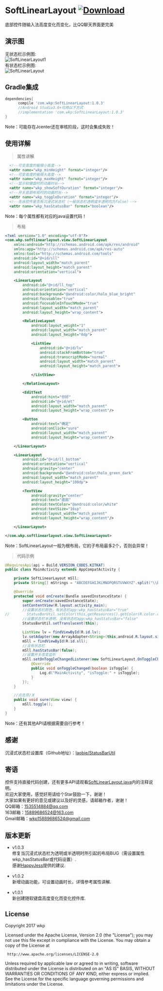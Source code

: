# SoftLinearLayout [ ![Download](https://api.bintray.com/packages/wkp/maven/SoftLinearLayout/images/download.svg) ](https://bintray.com/wkp/maven/SoftLinearLayout/_latestVersion)
底部控件随输入法高度变化而变化，比QQ聊天界面更完美
## 演示图
无状态栏示例图:<br/>
![SoftLinearLayout1](https://github.com/wkp111/SoftLinearLayout/blob/master/SoftLinearLayout.gif "演示图")<br/>
有状态栏示例图:<br/>
![SoftLinearLayout](https://github.com/wkp111/SoftLinearLayout/blob/master/SoftLinearLayout.gif "演示图")
## Gradle集成
```groovy
dependencies{
      compile 'com.wkp:SoftLinearLayout:1.0.3'
      //Android Studio3.0+可用以下方式
      //implementation 'com.wkp:SoftLinearLayout:1.0.3'
}
```
Note：可能存在Jcenter还在审核阶段，这时会集成失败！
## 使用详解
> 属性讲解
```xml
  <!--可变高度的极限小高度-->
  <attr name="wkp_minHeight" format="integer"/>
  <!--可变高度的极限大高度-->
  <attr name="wkp_maxHeight" format="integer"/>
  <!--显示软键盘时的动画时长-->
  <attr name="wkp_showSoftDuration" format="integer"/>
  <!--开关底部布局时的动画时长-->
  <attr name="wkp_toggleDuration" format="integer"/>
  <!--告诉控件是否有沉浸式状态栏（一般状态栏透明或半透明均为false）-->
  <attr name="wkp_hasStatusBar" format="boolean"/>
```
Note：每个属性都有对应的java设置代码！
> 布局
```xml
<?xml version="1.0" encoding="utf-8"?>
<com.wkp.softlinearlayout.view.SoftLinearLayout
    xmlns:android="http://schemas.android.com/apk/res/android"
    xmlns:app="http://schemas.android.com/apk/res-auto"
    xmlns:tools="http://schemas.android.com/tools"
    android:id="@+id/sll"
    android:layout_width="match_parent"
    android:layout_height="match_parent"
    android:orientation="vertical">

    <LinearLayout
        android:id="@+id/ll_top"
        android:orientation="vertical"
        android:background="@android:color/holo_blue_bright"
        android:focusable="true"
        android:focusableInTouchMode="true"
        android:layout_width="match_parent"
        android:layout_height="wrap_content">

        <RelativeLayout
            android:layout_weight="1"
            android:layout_width="match_parent"
            android:layout_height="0dp">

            <ListView
                android:id="@+id/lv"
                android:stackFromBottom="true"
                android:transcriptMode="normal"
                android:layout_width="match_parent"
                android:layout_height="match_parent">

            </ListView>

        </RelativeLayout>

        <EditText
            android:hint="你好"
            android:id="@+id/et"
            android:layout_width="match_parent"
            android:layout_height="wrap_content"/>

        <Button
            android:text="确定"
            android:onClick="sure"
            android:layout_width="match_parent"
            android:layout_height="wrap_content"/>

    </LinearLayout>

    <LinearLayout
        android:id="@+id/ll_bottom"
        android:orientation="vertical"
        android:gravity="center"
        android:background="@android:color/holo_green_dark"
        android:layout_width="match_parent"
        android:layout_height="100dp">

        <TextView
            android:gravity="center"
            android:text="底部"
            android:textColor="@android:color/white"
            android:textSize="16sp"
            android:layout_width="match_parent"
            android:layout_height="wrap_content"/>

    </LinearLayout>

</com.wkp.softlinearlayout.view.SoftLinearLayout>
```
Note：SoftLinearLayout一般为根布局，它的子布局最多2个，否则会异常！
> 代码示例
```java
@RequiresApi(api = Build.VERSION_CODES.KITKAT)
public class MainActivity extends AppCompatActivity {

    private SoftLinearLayout mSll;
    private String[] mStrings = "ABCDEFGHIJKLMNOPQRSTUVWXYZ".split("\\B");

    @Override
    protected void onCreate(Bundle savedInstanceState) {
        super.onCreate(savedInstanceState);
        setContentView(R.layout.activity_main);
        //设置状态栏颜色，有状态栏app:wkp_hasStatusBar="true"
//        StatusBarUtil.setColor(this,getResources().getColor(R.color.colorPrimary));
        //设置状态栏半透明，没有状态栏app:wkp_hasStatusBar="false"
        StatusBarUtil.setTranslucent(this);

        ListView lv = findViewById(R.id.lv);
        lv.setAdapter(new ArrayAdapter<String>(this,android.R.layout.simple_list_item_1,mStrings));
        mSll = findViewById(R.id.sll);
        //没有状态栏
        mSll.hasStatusBar(false);
        //设置开关改变监听
        mSll.setOnToggleChangedListener(new SoftLinearLayout.OnToggleChangedListener() {
            @Override
            public void onToggleChanged(boolean isToggle) {
                Log.d("MainActivity", "isToggle:" + isToggle);
            }
        });
    }

    //点击开/关
    public void sure(View view) {
        mSll.toggle();
    }
}

```
Note：还有其他API请根据需要自行参考！
## 感谢
沉浸式状态栏设置库（Github地址）：<a href="https://github.com/laobie/StatusBarUtil">laobie/StatusBarUtil</a>
## 寄语
控件支持直接代码创建，还有更多API请观看<a href="https://github.com/wkp111/SoftLinearLayout/blob/master/softlinearlayout-lib/src/main/java/com/wkp/softlinearlayout/view/SoftLinearLayout.java">SoftLinearLayout.java</a>内的注释说明。<br/>
欢迎大家使用，感觉好用请给个Star鼓励一下，谢谢！<br/>
大家如果有更好的意见或建议以及好的灵感，请邮箱作者，谢谢！<br/>
QQ邮箱：1535514884@qq.com<br/>
163邮箱：15889686524@163.com<br/>
Gmail邮箱：wkp15889686524@gmail.com<br/>

## 版本更新
* v1.0.3<br/>
修复当沉浸式状态栏为透明或半透明时所引起的布局BUG（需设置属性wkp_hasStatusBar或代码设置）.<br/>
感谢<a href="https://github.com/HappyJess">HappyJess</a>提供的建议.<br/><br/>
* v1.0.2<br/>
新增动画功能，可设置动画时长，详情参考属性讲解.<br/><br/>
* v1.0.1<br/>
新创建随软键盘高度变化而变化控件库.
## License

   Copyright 2017 wkp

   Licensed under the Apache License, Version 2.0 (the "License");
   you may not use this file except in compliance with the License.
   You may obtain a copy of the License at

     http://www.apache.org/licenses/LICENSE-2.0

   Unless required by applicable law or agreed to in writing, software
   distributed under the License is distributed on an "AS IS" BASIS,
   WITHOUT WARRANTIES OR CONDITIONS OF ANY KIND, either express or implied.
   See the License for the specific language governing permissions and
   limitations under the License.

